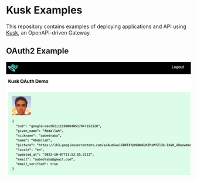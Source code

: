 # Kusk Examples

This repository contains examples of deploying applications and API using [Kusk](https://kusk.io), an OpenAPI-driven Gateway. 

## OAuth2 Example

![oauth-example](./assets/oauth-example.png)